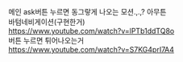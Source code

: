 메인 ask버튼 누르면 동그랗게 나오는 모션.,.,? 아무튼<br>
바텀네비게이션(구현한거)<br>
https://www.youtube.com/watch?v=lPTb1ddTQ8o<br>
버튼 누르면 튀어나오는거 <br>
https://www.youtube.com/watch?v=S7KG4prI7A4
